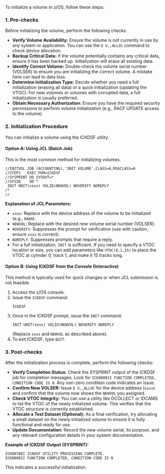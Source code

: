 To initialize a volume in z/OS, follow these steps:

### 1. Pre-checks

Before initializing the volume, perform the following checks:

*   **Verify Volume Availability:** Ensure the volume is not currently in use by any system or application. You can use the `D U,,ALLOC` command to check device allocation.
*   **Backup Critical Data:** If the volume potentially contains any critical data, ensure it has been backed up. Initialization will erase all existing data.
*   **Identify Correct Volume:** Double-check the volume serial number (VOLSER) to ensure you are initializing the correct volume. A mistake here can lead to data loss.
*   **Determine Initialization Type:** Decide whether you need a full initialization (erasing all data) or a quick initialization (updating the VTOC). For new volumes or volumes with corrupted data, a full initialization is usually preferred.
*   **Obtain Necessary Authorization:** Ensure you have the required security permissions to perform volume initialization (e.g., RACF UPDATE access to the volume).

### 2. Initialization Procedure

You can initialize a volume using the ICKDSF utility.

#### **Option A: Using JCL (Batch Job)**

This is the most common method for initializing volumes.

```jcl
//INITVOL JOB (ACCOUNTING),'INIT VOLUME',CLASS=A,MSGCLASS=H
//STEP1   EXEC PGM=ICKDSF
//SYSPRINT DD SYSOUT=*
//SYSIN    DD *
 INIT UNIT(xxxx) VOLID(NEWVOL) NOVERIFY NOREPLY
/*
//
```

**Explanation of JCL Parameters:**

*   `xxxx`: Replace with the device address of the volume to be initialized (e.g., `0A80`).
*   `NEWVOL`: Replace with the desired new volume serial number (VOLSER).
*   `NOVERIFY`: Suppresses the prompt for verification (use with caution, ensure `xxxx` is correct).
*   `NOREPLY`: Suppresses prompts that require a reply.
*   For a full initialization, `INIT` is sufficient. If you need to specify a VTOC location or size, you can add parameters like `VTOC(0,1,15)` to place the VTOC at cylinder 0, track 1, and make it 15 tracks long.

#### **Option B: Using ICKDSF from the Console (Interactive)**

This method is typically used for quick changes or when JCL submission is not feasible.

1.  Access the z/OS console.
2.  Issue the `ICKDSF` command:
    ```
    ICKDSF
    ```
3.  Once in the ICKDSF prompt, issue the `INIT` command:
    ```
    INIT UNIT(xxxx) VOLID(NEWVOL) NOVERIFY NOREPLY
    ```
    (Replace `xxxx` and `NEWVOL` as described above).
4.  To exit ICKDSF, type `QUIT`.

### 3. Post-checks

After the initialization process is complete, perform the following checks:

*   **Verify Completion Status:** Check the SYSPRINT output of the ICKDSF job for completion messages. Look for `ICK00001I FUNCTION COMPLETED, CONDITION CODE IS 0`. Any non-zero condition code indicates an issue.
*   **Confirm New VOLSER:** Issue `D U,,ALLOC` for the device address (`xxxx`) and confirm that the volume now shows the `NEWVOL` you assigned.
*   **Check VTOC Integrity:** You can use a utility like DCOLLECT or IDCAMS to list the VTOC of the newly initialized volume. This verifies that the VTOC structure is correctly established.
*   **Allocate a Test Dataset (Optional):** As a final verification, try allocating a small dataset on the newly initialized volume to ensure it is fully functional and ready for use.
*   **Update Documentation:** Record the new volume serial, its purpose, and any relevant configuration details in your system documentation.

**Example of ICKDSF Output (SYSPRINT):**

```
ICK00700I ICKDSF UTILITY PROCESSING COMPLETE.
ICK00001I FUNCTION COMPLETED, CONDITION CODE IS 0
```

This indicates a successful initialization.
